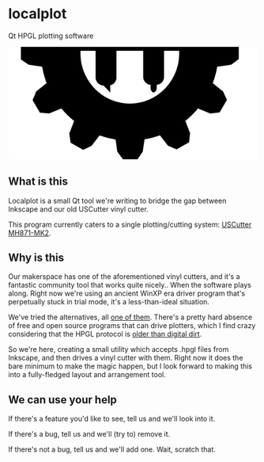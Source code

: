 # localplot
Qt HPGL plotting software


![Drew it maself.](https://raw.githubusercontent.com/makerslocal/localplot/master/images/logo.png  "Localplot Logo")

## What is this

Localplot is a small Qt tool we're writing to bridge the gap between Inkscape and our old USCutter vinyl cutter.

This program currently caters to a single plotting/cutting system: [USCutter MH871-MK2](http://www.uscutter.com/USCutter-MH-Series-Vinyl-Cutter-w-Sure-Cuts-A-Lot-Pro-Design-Cut-Software).

## Why is this

Our makerspace has one of the aforementioned vinyl cutters, and it's a fantastic community tool that works quite nicely.. When the software plays along. Right now we're using an ancient WinXP era driver program that's perpetually stuck in trial mode, it's a less-than-ideal situation.

We've tried the alternatives, all [one of them](http://inkcut.sourceforge.net/). There's a pretty hard absence of free and open source programs that can drive plotters, which I find crazy considering that the HPGL protocol is [older than digital dirt](http://cstep.luberth.com/hpgl.htm).

So we're here, creating a small utility which accepts .hpgl files from Inkscape, and then drives a vinyl cutter with them. Right now it does the bare minimum to make the magic happen, but I look forward to making this into a fully-fledged layout and arrangement tool.

## We can use your help

If there's a feature you'd like to see, tell us and we'll look into it.

If there's a bug, tell us and we'll (try to) remove it.

If there's not a bug, tell us and we'll add one. Wait, scratch that.

